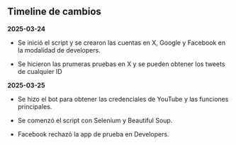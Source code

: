 ## Timeline de cambios
**2025-03-24**

- Se inició el script y se crearon las cuentas en X, Google y Facebook en la modalidad de developers.

- Se hicieron las prumeras pruebas en X y se pueden obtener los tweets de cualquier ID


**2025-03-25**

- Se hizo el bot para obtener las credenciales de YouTube y las funciones principales.

- Se comenzó el script con Selenium y Beautiful Soup.

- Facebook rechazó la app de prueba en Developers.